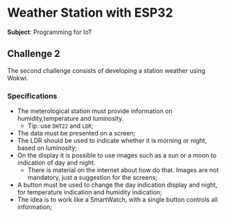 # Weather Station with ESP32

**Subject**: Programming for IoT

## Challenge 2

The second challenge consists of developing a station
weather using Wokwi.

### Specifications

- The meterological station must provide information on humidity,temperature and luminosity.
  - Tip: use `DHT22` and `LDR`;
- The data must be presented on a screen;
- The LDR should be used to indicate whether it is morning or night, based on luminosity;
- On the display it is possible to use images such as a sun or a moon to indication of day and night.
  - There is material on the internet about how do that. Images are not mandatory, just a suggestion for the screens;
- A button must be used to change the day indication display and night, for temperature indication and humidity indication;
- The idea is to work like a SmartWatch, with a single button controls all information;
